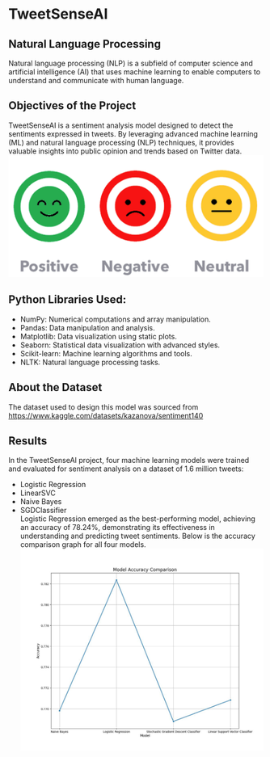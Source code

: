 # TweetSenseAI
## Natural Language Processing
Natural language processing (NLP) is a subfield of computer science and artificial intelligence (AI) that uses machine learning to enable computers to understand and communicate with human language.
## Objectives of the Project
TweetSenseAI is a sentiment analysis model designed to detect the sentiments expressed in tweets. By leveraging advanced machine learning (ML) and natural language processing (NLP) techniques, it provides valuable insights into public opinion and trends based on Twitter data. 
![Alt Text](https://github.com/luv804/TweetSenseAI/blob/7b0470c208899e0cf109d6dbc9a96bebc555a943/images/sense_img.jpeg)
## Python Libraries Used:
- NumPy: Numerical computations and array manipulation.
- Pandas: Data manipulation and analysis.
- Matplotlib: Data visualization using static plots.
- Seaborn: Statistical data visualization with advanced styles.
- Scikit-learn: Machine learning algorithms and tools.
- NLTK: Natural language processing tasks.
## About the Dataset
The dataset used to design this model was sourced from https://www.kaggle.com/datasets/kazanova/sentiment140
## Results
In the TweetSenseAI project, four machine learning models were trained and evaluated for sentiment analysis on a dataset of 1.6 million tweets:
- Logistic Regression
- LinearSVC
- Naive Bayes
- SGDClassifier <br>
  Logistic Regression emerged as the best-performing model, achieving an accuracy of 78.24%, demonstrating its effectiveness in understanding and predicting tweet sentiments. Below is the accuracy comparison graph for all four models.
![Alt Text](https://github.com/luv804/TweetSenseAI/blob/31c5b3eeaf9d5125d1f69f26cebc77a9c1b75342/images/accuracy_graph.jpg)
